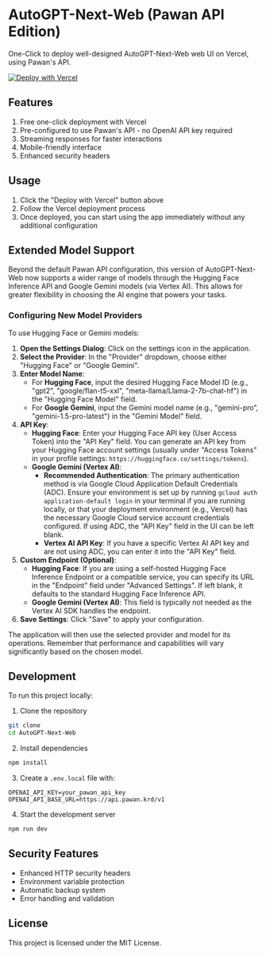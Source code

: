 # AutoGPT-Next-Web (Pawan API Edition)

One-Click to deploy well-designed AutoGPT-Next-Web web UI on Vercel, using Pawan's API.

[![Deploy with Vercel](https://vercel.com/button)](https://vercel.com/new/clone?repository-url=https%3A%2F%2Fgithub.com%2FIg0tU%2FAutoGPT-Next-Web&project-name=autogpt-next-web&repository-name=AutoGPT-Next-Web)

## Features
1. Free one-click deployment with Vercel
2. Pre-configured to use Pawan's API - no OpenAI API key required
3. Streaming responses for faster interactions
4. Mobile-friendly interface
5. Enhanced security headers

## Usage
1. Click the "Deploy with Vercel" button above
2. Follow the Vercel deployment process
3. Once deployed, you can start using the app immediately without any additional configuration

## Extended Model Support

Beyond the default Pawan API configuration, this version of AutoGPT-Next-Web now supports a wider range of models through the Hugging Face Inference API and Google Gemini models (via Vertex AI). This allows for greater flexibility in choosing the AI engine that powers your tasks.

### Configuring New Model Providers

To use Hugging Face or Gemini models:

1.  **Open the Settings Dialog**: Click on the settings icon in the application.
2.  **Select the Provider**: In the "Provider" dropdown, choose either "Hugging Face" or "Google Gemini".
3.  **Enter Model Name**:
    *   For **Hugging Face**, input the desired Hugging Face Model ID (e.g., "gpt2", "google/flan-t5-xxl", "meta-llama/Llama-2-7b-chat-hf") in the "Hugging Face Model" field.
    *   For **Google Gemini**, input the Gemini model name (e.g., "gemini-pro", "gemini-1.5-pro-latest") in the "Gemini Model" field.
4.  **API Key**:
    *   **Hugging Face**: Enter your Hugging Face API key (User Access Token) into the "API Key" field. You can generate an API key from your Hugging Face account settings (usually under "Access Tokens" in your profile settings: `https://huggingface.co/settings/tokens`).
    *   **Google Gemini (Vertex AI)**:
        *   **Recommended Authentication**: The primary authentication method is via Google Cloud Application Default Credentials (ADC). Ensure your environment is set up by running `gcloud auth application-default login` in your terminal if you are running locally, or that your deployment environment (e.g., Vercel) has the necessary Google Cloud service account credentials configured. If using ADC, the "API Key" field in the UI can be left blank.
        *   **Vertex AI API Key**: If you have a specific Vertex AI API key and are not using ADC, you can enter it into the "API Key" field.
5.  **Custom Endpoint (Optional)**:
    *   **Hugging Face**: If you are using a self-hosted Hugging Face Inference Endpoint or a compatible service, you can specify its URL in the "Endpoint" field under "Advanced Settings". If left blank, it defaults to the standard Hugging Face Inference API.
    *   **Google Gemini (Vertex AI)**: This field is typically not needed as the Vertex AI SDK handles the endpoint.
6.  **Save Settings**: Click "Save" to apply your configuration.

The application will then use the selected provider and model for its operations. Remember that performance and capabilities will vary significantly based on the chosen model.

## Development
To run this project locally:

1. Clone the repository
```bash
git clone
cd AutoGPT-Next-Web
```

2. Install dependencies
```bash
npm install
```

3. Create a `.env.local` file with:
```
OPENAI_API_KEY=your_pawan_api_key
OPENAI_API_BASE_URL=https://api.pawan.krd/v1
```

4. Start the development server
```bash
npm run dev
```

## Security Features
- Enhanced HTTP security headers
- Environment variable protection
- Automatic backup system
- Error handling and validation

## License
This project is licensed under the MIT License.
